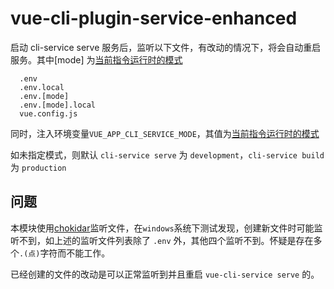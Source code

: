 # vue-cli-plugin-service-enhanced

启动 cli-service serve 服务后，监听以下文件，有改动的情况下，将会自动重启服务。其中\[mode] 为[当前指令运行时的模式](https://cli.vuejs.org/zh/guide/mode-and-env.html)

```
  .env
  .env.local
  .env.[mode]
  .env.[mode].local
  vue.config.js
```

同时，注入环境变量`VUE_APP_CLI_SERVICE_MODE`，其值为[当前指令运行时的模式](https://cli.vuejs.org/zh/guide/mode-and-env.html)

如未指定模式，则默认 `cli-service serve` 为 `development`，`cli-service build` 为 `production`

## 问题

本模块使用[chokidar](https://github.com/paulmillr/chokidar)监听文件，在`windows`系统下测试发现，创建新文件时可能监听不到，如上述的监听文件列表除了 `.env` 外，其他四个监听不到。怀疑是存在多个`.(点)`字符而不能工作。

已经创建的文件的改动是可以正常监听到并且重启 `vue-cli-service serve` 的。

